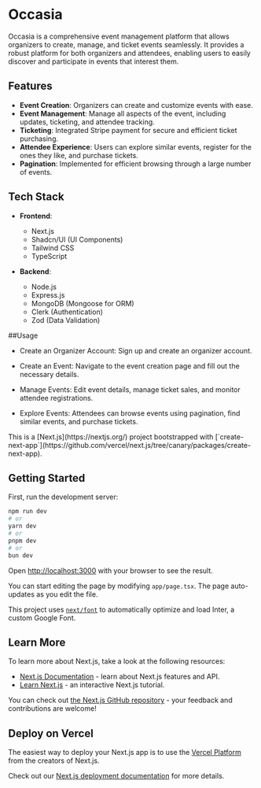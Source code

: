 # Occasia

Occasia is a comprehensive event management platform that allows organizers to create, manage, and ticket events seamlessly. It provides a robust platform for both organizers and attendees, enabling users to easily discover and participate in events that interest them.

## Features

- **Event Creation**: Organizers can create and customize events with ease.
- **Event Management**: Manage all aspects of the event, including updates, ticketing, and attendee tracking.
- **Ticketing**: Integrated Stripe payment for secure and efficient ticket purchasing.
- **Attendee Experience**: Users can explore similar events, register for the ones they like, and purchase tickets.
- **Pagination**: Implemented for efficient browsing through a large number of events.

## Tech Stack

- **Frontend**: 
  - Next.js
  - Shadcn/UI (UI Components)
  - Tailwind CSS
  - TypeScript

- **Backend**:
  - Node.js
  - Express.js
  - MongoDB (Mongoose for ORM)
  - Clerk (Authentication)
  - Zod (Data Validation)

##Usage
<ul>
<li>
Create an Organizer Account: Sign up and create an organizer account.
</li>
  <li>
    
Create an Event: Navigate to the event creation page and fill out the necessary details.
  </li>
  <li>
    
Manage Events: Edit event details, manage ticket sales, and monitor attendee registrations.
  </li>
  <li>
Explore Events: Attendees can browse events using pagination, find similar events, and purchase tickets.
  </li>
</ul>
This is a [Next.js](https://nextjs.org/) project bootstrapped with [`create-next-app`](https://github.com/vercel/next.js/tree/canary/packages/create-next-app).

## Getting Started

First, run the development server:

```bash
npm run dev
# or
yarn dev
# or
pnpm dev
# or
bun dev
```

Open [http://localhost:3000](http://localhost:3000) with your browser to see the result.

You can start editing the page by modifying `app/page.tsx`. The page auto-updates as you edit the file.

This project uses [`next/font`](https://nextjs.org/docs/basic-features/font-optimization) to automatically optimize and load Inter, a custom Google Font.

## Learn More

To learn more about Next.js, take a look at the following resources:

- [Next.js Documentation](https://nextjs.org/docs) - learn about Next.js features and API.
- [Learn Next.js](https://nextjs.org/learn) - an interactive Next.js tutorial.

You can check out [the Next.js GitHub repository](https://github.com/vercel/next.js/) - your feedback and contributions are welcome!

## Deploy on Vercel

The easiest way to deploy your Next.js app is to use the [Vercel Platform](https://vercel.com/new?utm_medium=default-template&filter=next.js&utm_source=create-next-app&utm_campaign=create-next-app-readme) from the creators of Next.js.

Check out our [Next.js deployment documentation](https://nextjs.org/docs/deployment) for more details.
